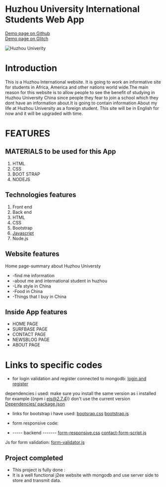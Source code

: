 # Huzhou University International Students Web App
<p align="left">
   <a href="https://captaincheq.github.io/Huzhou-University-International-students-Web-App/">Demo page on Github</a> <br>
   <a href="https://captaincheq-huzhou-university-international-students-web-app-1.glitch.me/">Demo page on Glitch</a>
  
   </p>

<p align="left"><img alt="Huzhou Univerity" src="http://www.indeed.com/cmp/_s/logos/52523796db7dd9ba"></p>


# Introduction
This is a Huzhou International website. It is going to work an informative site for students in Africa, America and other nations world wide.The main reason for this website is to allow people to see the benefit of studying in Huzhou University China since people they fear to join a school which they dont have an information about.It is going to contain information  About my life at Huzhou University as a foreign student. This site will be in English for now and it will be upgraded with time.

# FEATURES

##  MATERIALS to be used for this App
1. HTML
2. CSS
3. BOOT STRAP
4. NODEJS

## Technologies features
1. Front end
2. Back end
3. HTML
4. CSS
5. Bootstrap
6. [Javascript](https://github.com/Captaincheq/Huzhou-University-International-students-Web-App/tree/master/js)
7. Node.js


## Website features  
Home page-summary about Huzhou Universty
* -find me information
* -about me and international student in huzhou
* -Life style in China
* -Food in China
* -Things that I buy in China

## Inside App features
* HOME PAGE
* SURFBASE PAGE
* CONTACT PAGE
* NEWSBLOG PAGE
* ABOUT PAGE


# Links to specific codes
* for login validation and register connected to mongodb:
[login and register](https://github.com/Captaincheq/Huzhou-University-International-students-Web-App/tree/master/views)

dependencies i used: make sure you install the same version as i installed for example ({npm i ejs@2.7.4)} don't use the current version
[Dependencies/ package.json](https://github.com/Captaincheq/Huzhou-University-International-students-Web-App/blob/master/package.json)

* links for bootstrap i have used:
[bootsrap.css](https://github.com/Captaincheq/Huzhou-University-International-students-Web-App/blob/master/css/bootstrap.min.css)
[bootstrap.js](https://github.com/Captaincheq/Huzhou-University-International-students-Web-App/blob/master/js/bootstrap.min.js)

* form responsive code:
* ----- backend -------
[form-responsive.css](https://github.com/Captaincheq/Huzhou-University-International-students-Web-App/blob/master/css/responsive.css)
[contact-form-script.js](https://github.com/Captaincheq/Huzhou-University-International-students-Web-App/blob/master/js/contact-form-script.js)

Js for form validation:
[form-validator.js](https://github.com/Captaincheq/Huzhou-University-International-students-Web-App/blob/master/js/form-validator.min.js)

## Project completed
* This project is fully done :
* It is a well functional j2ee website with mongodb and use server side to store and transmit data.


